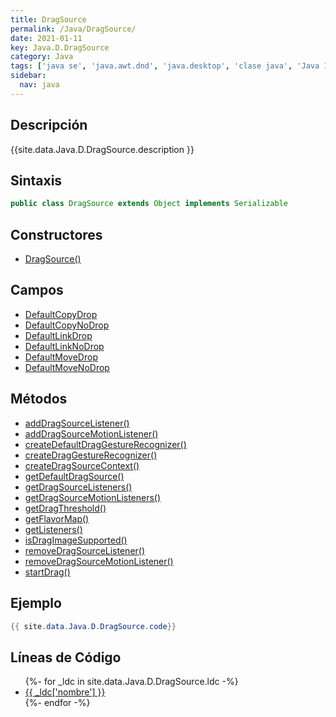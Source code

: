 ```yaml
---
title: DragSource
permalink: /Java/DragSource/
date: 2021-01-11
key: Java.D.DragSource
category: Java
tags: ['java se', 'java.awt.dnd', 'java.desktop', 'clase java', 'Java 1.2']
sidebar: 
  nav: java
---
```


## Descripción
{{site.data.Java.D.DragSource.description }}

## Sintaxis
~~~java
public class DragSource extends Object implements Serializable
~~~

## Constructores
* [DragSource()](/Java/DragSource/DragSource/)

## Campos
* [DefaultCopyDrop](/Java/DragSource/DefaultCopyDrop)
* [DefaultCopyNoDrop](/Java/DragSource/DefaultCopyNoDrop)
* [DefaultLinkDrop](/Java/DragSource/DefaultLinkDrop)
* [DefaultLinkNoDrop](/Java/DragSource/DefaultLinkNoDrop)
* [DefaultMoveDrop](/Java/DragSource/DefaultMoveDrop)
* [DefaultMoveNoDrop](/Java/DragSource/DefaultMoveNoDrop)

## Métodos
* [addDragSourceListener()](/Java/DragSource/addDragSourceListener)
* [addDragSourceMotionListener()](/Java/DragSource/addDragSourceMotionListener)
* [createDefaultDragGestureRecognizer()](/Java/DragSource/createDefaultDragGestureRecognizer)
* [createDragGestureRecognizer()](/Java/DragSource/createDragGestureRecognizer)
* [createDragSourceContext()](/Java/DragSource/createDragSourceContext)
* [getDefaultDragSource()](/Java/DragSource/getDefaultDragSource)
* [getDragSourceListeners()](/Java/DragSource/getDragSourceListeners)
* [getDragSourceMotionListeners()](/Java/DragSource/getDragSourceMotionListeners)
* [getDragThreshold()](/Java/DragSource/getDragThreshold)
* [getFlavorMap()](/Java/DragSource/getFlavorMap)
* [getListeners()](/Java/DragSource/getListeners)
* [isDragImageSupported()](/Java/DragSource/isDragImageSupported)
* [removeDragSourceListener()](/Java/DragSource/removeDragSourceListener)
* [removeDragSourceMotionListener()](/Java/DragSource/removeDragSourceMotionListener)
* [startDrag()](/Java/DragSource/startDrag)

## Ejemplo
~~~java
{{ site.data.Java.D.DragSource.code}}
~~~

## Líneas de Código
<ul>
{%- for _ldc in site.data.Java.D.DragSource.ldc -%}
   <li>
       <a href="{{_ldc['url'] }}">{{ _ldc['nombre'] }}</a>
   </li>
{%- endfor -%}
</ul>
